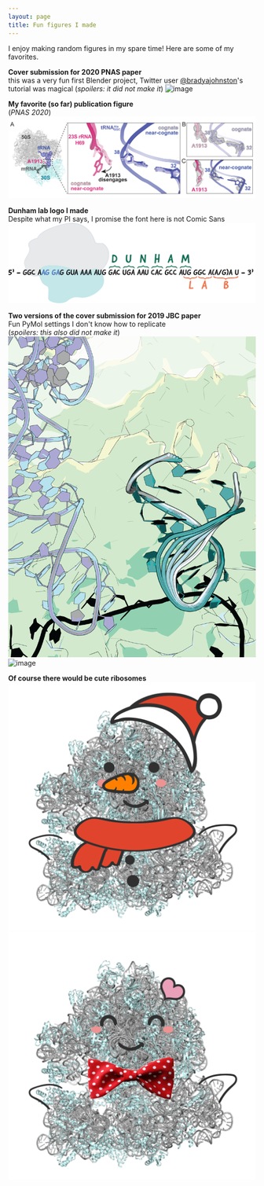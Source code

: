 ```yaml
---
layout: page
title: Fun figures I made
---
```

I enjoy making random figures in my spare time! Here are some of my favorites.

__Cover submission for 2020 PNAS paper__  
this was a very fun first Blender project, Twitter user [@bradyajohnston](https://twitter.com/bradyajohnston)'s tutorial was magical
(_spoilers: it did not make it_)
![image](images/2020-05-05_tRNA-Ala-cover.png)

__My favorite (so far) publication figure__  
(_PNAS 2020_)  
![image](images/2020-04-29_allfig-04.png)

__Dunham lab logo I made__  
Despite what my PI says, I promise the font here is not Comic Sans  
![image](images/DunhamLab_Logo.png)

__Two versions of the cover submission for 2019 JBC paper__  
Fun PyMol settings I don't know how to replicate  
(_spoilers: this also did not make it_)
![image](images/jbc2019_covers-01.png)
![image](images/jbc2019_covers-02.png)

__Of course there would be cute ribosomes__  
![image](images/HN_snowman70S-01.png)
![image](images/HN_valentine70S-01.png)
